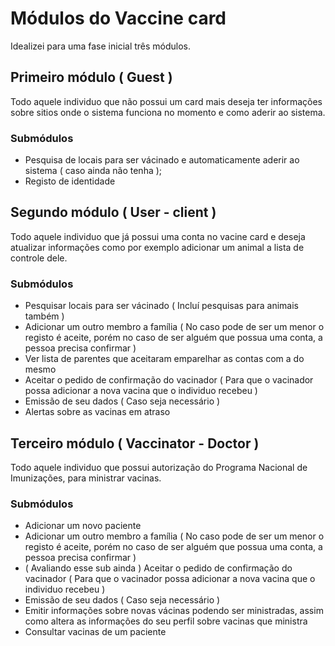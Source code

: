 # Módulos do Vaccine card
Idealizei para uma fase inicial três módulos.

## Primeiro módulo ( Guest )
Todo aquele individuo que não possui um card mais deseja ter informações sobre sitios onde o sistema funciona no momento e como aderir ao sistema.

### Submódulos

- Pesquisa de locais para ser vácinado e automaticamente aderir ao sistema ( caso ainda não tenha );
- Registo de identidade

## Segundo módulo ( User - client )

Todo aquele individuo que já possui uma conta no vacine card e deseja atualizar informações como por exemplo adicionar um animal a lista de controle dele.

### Submódulos

- Pesquisar locais para ser vácinado ( Incluí pesquisas para animais também )
- Adicionar um outro membro a família ( No caso pode de ser um menor o registo é aceite, porém no caso de ser alguém que possua uma conta, a pessoa precisa confirmar )
- Ver lista de parentes que aceitaram emparelhar as contas com a do mesmo
- Aceitar o pedido de confirmação do vacinador ( Para que o vacinador possa adicionar a nova vacina que o individuo recebeu )
- Emissão de seu dados ( Caso seja necessário )
- Alertas sobre as vacinas em atraso

## Terceiro módulo ( Vaccinator - Doctor )

Todo aquele individuo que possui autorização do Programa Nacional de Imunizações, para ministrar vacinas.

### Submódulos

- Adicionar um novo paciente
- Adicionar um outro membro a família ( No caso pode de ser um menor o registo é aceite, porém no caso de ser alguém que possua uma conta, a pessoa precisa confirmar )
- ( Avaliando esse sub ainda ) Aceitar o pedido de confirmação do vacinador ( Para que o vacinador possa adicionar a nova vacina que o individuo recebeu )
- Emissão de seu dados ( Caso seja necessário )
- Emitir informações sobre novas vácinas podendo ser ministradas, assim como altera as informações do seu perfil sobre vacinas que ministra
- Consultar vacinas de um paciente
